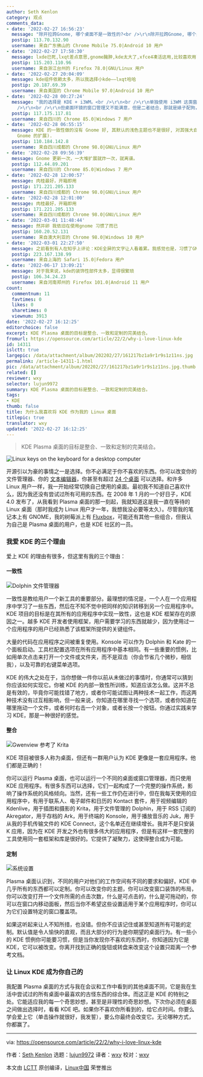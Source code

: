 ```yaml
---
author: Seth Kenlon
category: 观点
comments_data:
- date: '2022-02-27 16:56:23'
  message: "除开拉跨Gnome, 哪个桌面不是一致性的?<br />\r\n除开拉跨Gnome, 哪个桌面不是可自由定制的?<br />\r\nKDE很棒，但我选最快的LXDE"
  postip: 113.70.132.90
  username: 来自广东佛山的 Chrome Mobile 75.0|Android 10 用户
- date: '2022-02-27 17:58:30'
  message: lxde已死,lxqt差点意思,gnome臃肿,kde太大了,xfce4凑活这用,比较喜欢用lxde的组件
  postip: 115.203.110.96
  username: 来自浙江台州的 Firefox 78.0|GNU/Linux 用户
- date: '2022-02-27 20:04:09'
  message: kde组件依赖太多，所以我选择小kde——lxqt哈哈
  postip: 20.187.69.39
  username: 来自美国的 Chrome Mobile 97.0|Android 10 用户
- date: '2022-02-28 00:27:24'
  message: "我的选择是 KDE + i3WM。<br />\r\n<br />\r\n单独使用 i3WM 这类窗口管理器，还得再单独配置电源、触摸板、通知......等，很麻烦，费很大的力还不能满意，而这些在桌面环镜中开箱即用。<br
    />\r\n<br />\r\n但桌面环镜的窗口管理又不能满意，但是二者结合，那就是婊子配狗，天长地久，你值得拥有。"
  postip: 117.175.117.81
  username: 来自四川的 Chrome 85.0|Windows 7 用户
- date: '2022-02-28 06:55:15'
  message: KDE 的一致性做的沒有 Gnome 好, 其默认的浅色主题也不是很好, 对其强大自定义功能, 自己用到的选项也很少. 所以我现在切换到 Gnome(我不使用
    Gnome 的扩展).
  postip: 110.184.142.8
  username: 来自四川成都的 Chrome 98.0|GNU/Linux 用户
- date: '2022-02-28 09:56:39'
  message: Gnome 更新一次，一大堆扩展就炸一次，就离谱。
  postip: 112.44.89.201
  username: 来自四川的 Chrome 85.0|Windows 7 用户
- date: '2022-02-28 12:00:57'
  message: 肉桂最好，开箱即用
  postip: 171.221.205.133
  username: 来自四川成都的 Chrome 98.0|GNU/Linux 用户
- date: '2022-02-28 12:01:00'
  message: 肉桂最好，开箱即用
  postip: 171.221.205.133
  username: 来自四川成都的 Chrome 98.0|GNU/Linux 用户
- date: '2022-03-01 11:48:44'
  message: 然并卵 我依旧在使用gnome 习惯了而已
  postip: 160.20.52.131
  username: 来自澳大利亚的 Chrome 98.0|Windows 10 用户
- date: '2022-03-01 22:27:50'
  message: 之前看到有人在知乎上评论：KDE全屏的文字让人看着累。我感觉也是，习惯了GNOME的简洁和优雅
  postip: 223.167.138.99
  username: 来自上海的 Safari 15.0|Fedora 用户
- date: '2022-06-17 13:09:21'
  message: 对于我来说，kde的装饰性部件太多，显得很繁琐
  postip: 106.34.24.23
  username: 来自河南郑州的 Firefox 101.0|Android 11 用户
count:
  commentnum: 11
  favtimes: 0
  likes: 0
  sharetimes: 0
  viewnum: 3913
date: '2022-02-27 16:12:25'
editorchoice: false
excerpt: KDE Plasma 桌面的目标是整合、一致和定制的完美结合。
fromurl: https://opensource.com/article/22/2/why-i-love-linux-kde
id: 14311
islctt: true
largepic: /data/attachment/album/202202/27/161217bz1a9r1r9s1z11ns.jpg
permalink: /article-14311-1.html
pic: /data/attachment/album/202202/27/161217bz1a9r1r9s1z11ns.jpg.thumb.jpg
related: []
reviewer: wxy
selector: lujun9972
summary: KDE Plasma 桌面的目标是整合、一致和定制的完美结合。
tags:
- KDE
thumb: false
title: 为什么我喜欢将 KDE 作为我的 Linux 桌面
titlepic: true
translator: wxy
updated: '2022-02-27 16:12:25'
---
```



> 
> KDE Plasma 桌面的目标是整合、一致和定制的完美结合。
> 
> 
> 


![](/data/attachment/album/202202/27/161217bz1a9r1r9s1z11ns.jpg "Linux keys on the keyboard for a desktop computer")


开源引以为豪的事情之一是选择。你不必满足于你不喜欢的东西。你可以改变你的文件管理器、你的 [文本编辑器](https://opensource.com/article/21/2/open-source-text-editors)，你甚至有超过 [24 个桌面](https://opensource.com/article/20/5/linux-desktops) 可以选择。和许多 Linux 用户一样，我一开始经常切换自己使用的桌面。最初我不知道自己喜欢什么，因为我还没有尝试过所有可用的东西。在 2008 年 1 月的一个好日子，KDE 4.0 发布了，从我看到 Plasma 桌面的那一刻起，我就知道这是我一直在等待的 Linux 桌面（那时我成为 Linux 用户才一年，我想我没必要等太久）。尽管我的笔记本上有 GNOME，我的树莓派上有 [Fluxbox](https://opensource.com/article/19/12/fluxbox-linux-desktop)，可能还有其他一些组合，但我认为自己是 Plasma 桌面的用户，也是 KDE 社区的一员。


### 我爱 KDE 的三个理由


爱上 KDE 的理由有很多，但这里有我的三个理由：


#### 一致性


![Dolphin 文件管理器](/data/attachment/album/202202/27/161227yqy4sbb0se94whbb.jpg "Dolphin file manager")


一致性是教给用户一个新工具的重要部分。最理想的情况是，一个人在一个应用程序中学习了一些东西，然后在不知不觉中把同样的知识转移到另一个应用程序中。KDE 项目的目标是在其所有的应用程序中实现一致性，这也是 KDE 框架存在的原因之一。越多 KDE 开发者使用框架，用户需要学习的东西就越少，因为使用过一个应用程序的用户已经熟悉了该框架所提供的关键组件。


大量的代码在应用程序之间被重复使用。Konsole 可以作为 Dolphin 和 Kate 的一个面板启动。工具栏配置选项在所有应用程序中基本相同。有一些重要的惯例，比如用单次点击来打开一个文件或文件夹，而不是双击（你会节省几个微秒，相信我），以及可靠的右键菜单选项。


KDE 的伟大之处在于，当你想做一件你以前从未做过的事情时，你通常可以猜到你应该如何实现它。你被 KDE 的内部一致性所训练，知道应该怎么做。这并不总是有效的，毕竟你可能找错了地方，或者你可能试图让两种技术一起工作，而这两种技术没有过互相影响，但一般来说，你知道在哪里寻找一个选项，或者你知道在哪里拖动一个文件，或者何时右击一个对象，或者长按一个按钮。你通过实践来学习 KDE，那是一种很好的感觉。


#### 整合


![Gwenview 参考了 Krita](/data/attachment/album/202202/27/161227nzzoozcd9tjn93nv.jpg "Gwenview referencing Krita")


KDE 项目被很多人称为桌面，但还有一群用户认为 KDE 更像是一套应用程序。他们都是正确的！


你可以运行 Plasma 桌面，也可以运行一个不同的桌面或窗口管理器，而只使用 KDE 应用程序。有很多东西可以选择，它们一起构成了一个完整的操作系统，影响了操作系统的风格倾向。当然，还有一些工作仍在进行中，但在我每天使用的应用程序中，有用于联系人、电子邮件和日历的 Kontact 套件，用于视频编辑的 Kdenlive，用于插图和摄影的 Krita，用于文件管理的 Dolphin，用于 RSS 订阅的 Akregator，用于存档的 Ark，用于终端的 Konsole，用于播放音乐的 Juk，用于从我的手机传输文件的 KDE Connect，这个名单还在继续增长。我并不是只安装 K 应用，因为在 KDE 开发之外也有很多伟大的应用程序，但是有这样一套完整的工具使用同一套框架和库是很好的。它提供了凝聚力，这使得整合成为可能。


#### 定制


![系统设置](/data/attachment/album/202202/27/161227rnuno8uuwl96tsu7.jpg "System settings")


Plasma 桌面认识到，不同的用户对他们的工作空间有不同的要求和偏好。KDE 中几乎所有的东西都可以定制。你可以改变你的主题，你可以改变窗口装饰的布局，你可以改变打开一个文件所需的点击次数，什么是可点击的，什么是可拖动的，你可以在窗口内移动面板，然后当你不希望这些设置适用于某个应用程序时，你可以为它们设置特定的窗口覆盖项。


如果这听起来让人不知所措，也没错。但你不应该记住或甚至知道所有可能的定制。默认值是令人愉快的直观，而且大部分的行为是你期望的桌面行为。有一些小的 KDE 惯例你可能要习惯，但是当你发现你不喜欢的东西时，你知道因为它是 KDE，它可以被改变。你离开找到正确的旋钮或转盘来改变这个设置只距离一个参考文档。


### 让 Linux KDE 成为你自己的


我配置 Plasma 桌面的方式与我在会议和工作中看到的其他桌面不同，它是我在生活中尝试过的所有桌面中最喜欢的古怪东西的综合体。而这正是 KDE 的特别之处。它能适应我的每一个奇思妙想，甚至是非理性的奇思妙想。下次你必须在桌面之间做出选择时，看看 KDE 吧。如果你不喜欢你所看到的，给它点时间。你要么学会爱上它（单击操作就很好，我发誓），要么你最终会改变它。无论哪种方式，你都赢了。




---


via: <https://opensource.com/article/22/2/why-i-love-linux-kde>


作者：[Seth Kenlon](https://opensource.com/users/seth) 选题：[lujun9972](https://github.com/lujun9972) 译者：[wxy](https://github.com/wxy) 校对：[wxy](https://github.com/wxy)


本文由 [LCTT](https://github.com/LCTT/TranslateProject) 原创编译，[Linux中国](https://linux.cn/) 荣誉推出